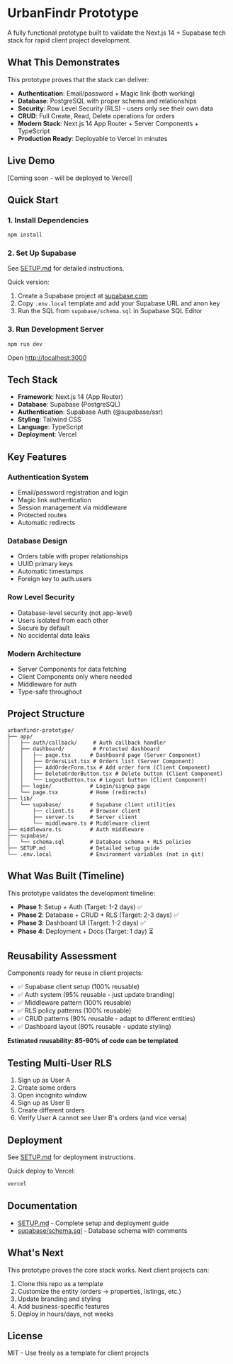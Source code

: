 # UrbanFindr Prototype

A fully functional prototype built to validate the Next.js 14 + Supabase tech stack for rapid client project development.

## What This Demonstrates

This prototype proves that the stack can deliver:

- **Authentication**: Email/password + Magic link (both working)
- **Database**: PostgreSQL with proper schema and relationships
- **Security**: Row Level Security (RLS) - users only see their own data
- **CRUD**: Full Create, Read, Delete operations for orders
- **Modern Stack**: Next.js 14 App Router + Server Components + TypeScript
- **Production Ready**: Deployable to Vercel in minutes

## Live Demo

[Coming soon - will be deployed to Vercel]

## Quick Start

### 1. Install Dependencies
```bash
npm install
```

### 2. Set Up Supabase
See [SETUP.md](./SETUP.md) for detailed instructions.

Quick version:
1. Create a Supabase project at [supabase.com](https://supabase.com)
2. Copy `.env.local` template and add your Supabase URL and anon key
3. Run the SQL from `supabase/schema.sql` in Supabase SQL Editor

### 3. Run Development Server
```bash
npm run dev
```

Open [http://localhost:3000](http://localhost:3000)

## Tech Stack

- **Framework**: Next.js 14 (App Router)
- **Database**: Supabase (PostgreSQL)
- **Authentication**: Supabase Auth (@supabase/ssr)
- **Styling**: Tailwind CSS
- **Language**: TypeScript
- **Deployment**: Vercel

## Key Features

### Authentication System
- Email/password registration and login
- Magic link authentication
- Session management via middleware
- Protected routes
- Automatic redirects

### Database Design
- Orders table with proper relationships
- UUID primary keys
- Automatic timestamps
- Foreign key to auth.users

### Row Level Security
- Database-level security (not app-level)
- Users isolated from each other
- Secure by default
- No accidental data leaks

### Modern Architecture
- Server Components for data fetching
- Client Components only where needed
- Middleware for auth
- Type-safe throughout

## Project Structure

```
urbanfindr-prototype/
├── app/
│   ├── auth/callback/     # Auth callback handler
│   ├── dashboard/         # Protected dashboard
│   │   ├── page.tsx      # Dashboard page (Server Component)
│   │   ├── OrdersList.tsx # Orders list (Server Component)
│   │   ├── AddOrderForm.tsx # Add order form (Client Component)
│   │   ├── DeleteOrderButton.tsx # Delete button (Client Component)
│   │   └── LogoutButton.tsx # Logout button (Client Component)
│   ├── login/            # Login/signup page
│   └── page.tsx          # Home (redirects)
├── lib/
│   └── supabase/         # Supabase client utilities
│       ├── client.ts     # Browser client
│       ├── server.ts     # Server client
│       └── middleware.ts # Middleware client
├── middleware.ts         # Auth middleware
├── supabase/
│   └── schema.sql        # Database schema + RLS policies
├── SETUP.md              # Detailed setup guide
└── .env.local            # Environment variables (not in git)
```

## What Was Built (Timeline)

This prototype validates the development timeline:

- **Phase 1**: Setup + Auth (Target: 1-2 days) ✅
- **Phase 2**: Database + CRUD + RLS (Target: 2-3 days) ✅
- **Phase 3**: Dashboard UI (Target: 1-2 days) ✅
- **Phase 4**: Deployment + Docs (Target: 1 day) ⏳

## Reusability Assessment

Components ready for reuse in client projects:
- ✅ Supabase client setup (100% reusable)
- ✅ Auth system (95% reusable - just update branding)
- ✅ Middleware pattern (100% reusable)
- ✅ RLS policy patterns (100% reusable)
- ✅ CRUD patterns (90% reusable - adapt to different entities)
- ✅ Dashboard layout (80% reusable - update styling)

**Estimated reusability: 85-90% of code can be templated**

## Testing Multi-User RLS

1. Sign up as User A
2. Create some orders
3. Open incognito window
4. Sign up as User B
5. Create different orders
6. Verify User A cannot see User B's orders (and vice versa)

## Deployment

See [SETUP.md](./SETUP.md) for deployment instructions.

Quick deploy to Vercel:
```bash
vercel
```

## Documentation

- [SETUP.md](./SETUP.md) - Complete setup and deployment guide
- [supabase/schema.sql](./supabase/schema.sql) - Database schema with comments

## What's Next

This prototype proves the core stack works. Next client projects can:
1. Clone this repo as a template
2. Customize the entity (orders → properties, listings, etc.)
3. Update branding and styling
4. Add business-specific features
5. Deploy in hours/days, not weeks

## License

MIT - Use freely as a template for client projects
